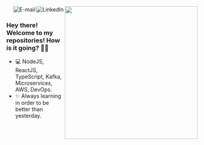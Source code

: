 
<img align="right" src="https://i.imgur.com/P2eHx9l.png" width="350"/>

<a href="https://www.linkedin.com/in/herlloncardoso">
<img align="right" alt="LinkedIn" src="https://img.shields.io/badge/-Herllon%20Cardoso-blue"/>
</a>

<a href="mailto:cardoso.herllon@gmail.com">
<img align="right" alt="E-mail" src="https://img.shields.io/badge/-Contact%20%20%20me-red"/>
</a>

<br/>

### Hey there! Welcome to my repositories! How is it going? 👋🚀

- 💻 NodeJS, ReactJS, TypeScript, Kafka, Microservices, AWS, DevOps.
- ✨ Always learning in order to be better than yesterday.


